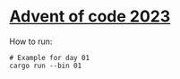 # [Advent of code 2023](https://adventofcode.com/2023/)

How to run:

```
# Example for day 01
cargo run --bin 01
```

